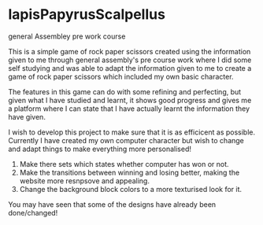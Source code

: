 # lapisPapyrusScalpellus
general Assembley pre work course

This is a simple game of rock paper scissors created using the information given to me through general assembly's pre course work where I did some self studying and was able to 
adapt the information given to me to create a game of rock paper scissors which included my own basic character.

The features in this game can do with some refining and perfecting, but given what I have studied and learnt, it shows good progress and gives me a platform where I can state
that I have actually learnt the information they have given.

I wish to develop this project to make sure that it is as efficicent as possible. Currently I have created my own computer character but wish to change and adapt things to make
everything more personalised!

1) Make there sets which states whether computer has won or not.
2) Make the transitions between winning and losing better, making the website more resnpsove and appealing.
3) Change the background block colors to a more texturised look for it.

You may have seen that some of the designs have already been done/changed! 
